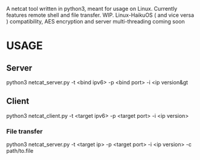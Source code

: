 A netcat tool written in python3, meant for usage on Linux. Currently features remote shell and file transfer. WIP. Linux-HaikuOS ( and vice versa ) compatibility, AES encryption and server multi-threading coming soon

# USAGE

## Server
python3 netcat_server.py -t &lt;bind ipv6&gt; -p &lt;bind port&gt; -i &lt;ip version&gt 

## Client
python3 netcat_client.py -t &lt;target ipv6&gt; -p &lt;target port&gt; -i &lt;ip version&gt;
### File transfer 
python3 netcat_server.py -t &lt;target ip&gt; -p &lt;target port&gt; -i &lt;ip version&gt; -c path/to.file
